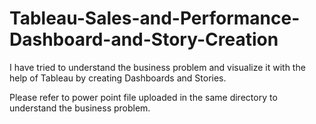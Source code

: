 # Tableau-Sales-and-Performance-Dashboard-and-Story-Creation
I have tried to understand the business problem and visualize it with the help of Tableau by creating Dashboards and Stories.

Please refer to power point file uploaded in the same directory to understand the business problem.
